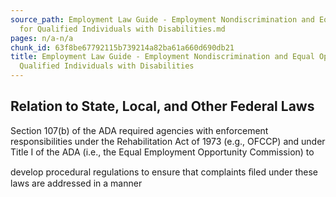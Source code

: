 ```yaml
---
source_path: Employment Law Guide - Employment Nondiscrimination and Equal Opportunity
  for Qualified Individuals with Disabilities.md
pages: n/a-n/a
chunk_id: 63f8be67792115b739214a82ba61a660d690db21
title: Employment Law Guide - Employment Nondiscrimination and Equal Opportunity for
  Qualified Individuals with Disabilities
---
```

## Relation to State, Local, and Other Federal Laws

Section 107(b) of the ADA required agencies with enforcement responsibilities under the Rehabilitation Act of 1973 (e.g., OFCCP) and under Title I of the ADA (i.e., the Equal Employment Opportunity Commission) to

develop procedural regulations to ensure that complaints ﬁled under these laws are addressed in a manner

